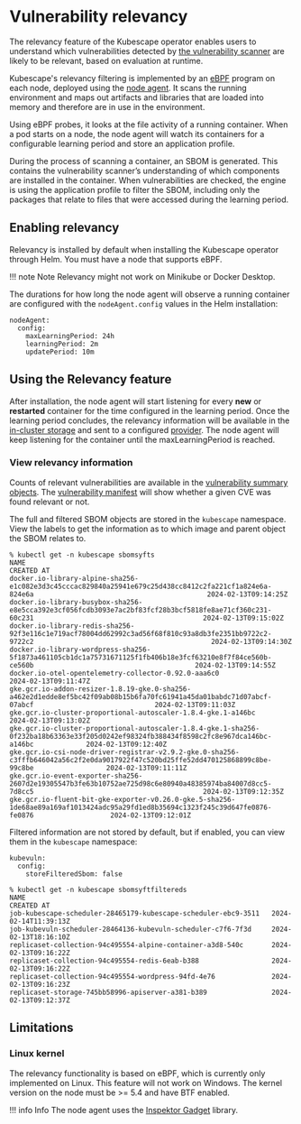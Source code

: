 # Vulnerability relevancy

The relevancy feature of the Kubescape operator enables users to understand which vulnerabilities detected by [the vulnerability scanner](vulnerabilities.md) are likely to be relevant, based on evaluation at runtime.

Kubescape's relevancy filtering is implemented by an [eBPF](https://ebpf.io/) program on each node, deployed using the [node agent](index.md#node-agent). It scans the running environment and maps out artifacts and libraries that are loaded into memory and therefore are in use in the environment.

Using eBPF probes, it looks at the file activity of a running container. When a pod starts on a node, the node agent will watch its containers for a configurable learning period and store an application profile.

During the process of scanning a container, an SBOM is generated. This contains the vulnerability scanner’s understanding of which components are installed in the container. When vulnerabilities are checked, the engine is using the application profile to filter the SBOM, including only the packages that relate to files that were accessed during the learning period.


## Enabling relevancy

Relevancy is installed by default when installing the Kubescape operator through Helm.  You must have a node that supports eBPF.

!!! note Note
    Relevancy might not work on Minikube or Docker Desktop.

The durations for how long the node agent will observe a running container are configured with the `nodeAgent.config` values in the Helm installation:

```
nodeAgent:
  config:
    maxLearningPeriod: 24h 
    learningPeriod: 2m
    updatePeriod: 10m
```

## Using the Relevancy feature

After installation, the node agent will start listening for every **new** or **restarted** container for the time configured in the learning period. Once the learning period concludes, the relevancy information will be available in the [in-cluster storage](index.md#in-cluster-storage) and sent to a configured [provider](../providers.md). The node agent will keep listening for the container until the maxLearningPeriod is reached.

### View relevancy information

Counts of relevant vulnerabilities are available in the [vulnerability summary objects](vulnerabilities.md#vulnerabilty-summaries). The [vulnerability manifest](vulnerabilities.md#vulnerabilty-manifests) will show whether a given CVE was found relevant or not.

The full and filtered SBOM objects are stored in the `kubescape` namespace. View the labels to get the information as to which image and parent object the SBOM relates to.

```
% kubectl get -n kubescape sbomsyfts
NAME                                                                                                                                              CREATED AT
docker.io-library-alpine-sha256-e1c082e3d3c45cccac829840a25941e679c25d438cc8412c2fa221cf1a824e6a-824e6a                                           2024-02-13T09:14:25Z
docker.io-library-busybox-sha256-e8e5cca392e3cf056fcdb3093e7ac2bf83fcf28b3bcf5818fe8ae71cf360c231-60c231                                          2024-02-13T09:15:02Z
docker.io-library-redis-sha256-92f3e116c1e719acf78004dd62992c3ad56f68f810c93a8db3fe2351bb9722c2-9722c2                                            2024-02-13T09:14:30Z
docker.io-library-wordpress-sha256-5f1873a461105cb1dc1a75731671125f1fb406b18e3fcf63210e8f7f84ce560b-ce560b                                        2024-02-13T09:14:55Z
docker.io-otel-opentelemetry-collector-0.92.0-aaa6c0                                                                                              2024-02-13T09:11:47Z
gke.gcr.io-addon-resizer-1.8.19-gke.0-sha256-a462e2d1edde8ef5bc42f09ab08b15b6fa70fc61941a45da01babdc71d07abcf-07abcf                              2024-02-13T09:11:03Z
gke.gcr.io-cluster-proportional-autoscaler-1.8.4-gke.1-a146bc                                                                                     2024-02-13T09:13:02Z
gke.gcr.io-cluster-proportional-autoscaler-1.8.4-gke.1-sha256-0f232ba18b63363e33f205d0242ef98324fb388434f8598c2fc8e967dca146bc-a146bc             2024-02-13T09:12:40Z
gke.gcr.io-csi-node-driver-registrar-v2.9.2-gke.0-sha256-c3fffb646042a56c2f2e0da9017922f47c520bd25ffe52dd470125868899c8be-99c8be                  2024-02-13T09:11:11Z
gke.gcr.io-event-exporter-sha256-2607d2e19305547b3fe63b10752ae725d98c6e80940a48385974ba84007d8cc5-7d8cc5                                          2024-02-13T09:12:35Z
gke.gcr.io-fluent-bit-gke-exporter-v0.26.0-gke.5-sha256-1de68ae89a169af1013424adc95a29fd1ed8b35694c1323f245c39d647fe0876-fe0876                   2024-02-13T09:12:01Z
```

Filtered information are not stored by default, but if enabled, you can view them in the `kubescape` namespace:

```
kubevuln:
  config:
    storeFilteredSbom: false
```

```
% kubectl get -n kubescape sbomsyftfiltereds
NAME                                                             CREATED AT
job-kubescape-scheduler-28465179-kubescape-scheduler-ebc9-3511   2024-02-14T11:39:13Z
job-kubevuln-scheduler-28464136-kubevuln-scheduler-c7f6-7f3d     2024-02-13T18:16:10Z
replicaset-collection-94c495554-alpine-container-a3d8-540c       2024-02-13T09:16:22Z
replicaset-collection-94c495554-redis-6eab-b388                  2024-02-13T09:16:22Z
replicaset-collection-94c495554-wordpress-94fd-4e76              2024-02-13T09:16:23Z
replicaset-storage-745bb58996-apiserver-a381-b389                2024-02-13T09:12:37Z
```

## Limitations

### Linux kernel

The relevancy functionality is based on eBPF, which is currently only implemented on Linux. This feature will not work on Windows. The kernel version on the node must be >= 5.4 and have BTF enabled.

!!! info Info
    The node agent uses the [Inspektor Gadget](https://www.inspektor-gadget.io/) library.
